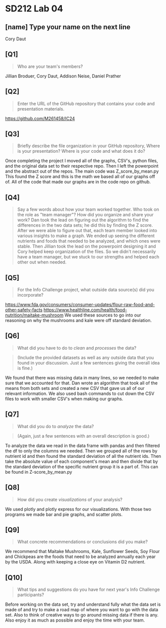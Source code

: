 # SD212 Lab 04

## [name] Type your name on the next line

Cory Daut


## [Q1]
> Who are your team's members?

Jillian Broduer, Cory Daut, Addison Neise, Daniel Prather


## [Q2]
> Enter the URL of the GitHub repository that contains your code and
> presentation materials.

https://github.com/M261458/IC24


## [Q3]
> Briefly describe the file organization in your GitHub repository,
> Where is your presentation? Where is your code and what does it do?


Once completing the project I moved all of the graphs, CSV's, python files, and the original data set to their respective repo. Then I left the powerpoint and the abstract out of the repos. The main code was Z_score_by_mean.py This found the Z score and this is the math we based all of our graphs off of. All of the code that made our graphs are in the code repo on github.


## [Q4]
> Say a few words about how your team worked together. Who took on the
> role as "team manager"? How did you organize and share your work?
Dan took the lead on figuring out the algorithm to find the differences in the two data sets; he did this by finding the Z score. After we were able to figure out that, each team member looked into various insights to make a graph. We ended up seeing the different nutrients and foods that needed to be analyzed, and which ones were stable. Then Jillian took the lead on the powerpoint designing it and Cory helped keep organization of the files. So we didn't necessarily have a team manager, but we stuck to our strengths and helped each other out when needed.


## [Q5]
> For the Info Challenge project,
> what outside data source(s) did you incorporate?

https://www.fda.gov/consumers/consumer-updates/flour-raw-food-and-other-safety-facts
https://www.healthline.com/health/food-nutrition/maitake-mushroom
We used these sources to go into our reasoning on why the mushrooms and kale were off standard deviation.


## [Q6]
> What did you have to do to *clean* and *processes* the data?

> (Include the provided datasets as well as any outside data that you
> found in your discussion. Just a few sentences giving the overall
> idea is fine.)

We found that there was missing data in many lines, so we needed to make sure that we accounted for that. Dan wrote an algorithm that took all of the means from both sets and created a new CSV that gave us all of our relevant information. We also used bash commands to cut down the CSV files to work with smaller CSV's when making our graphs.


## [Q7]
> What did you do to *analyze* the data?

> (Again, just a few sentences with an overall description is good.)

To analyze the data we read in the data frame with pandas and then filtered the df to only the columns we needed. Then we grouped all of the rows by nutrient id and then found the standard deviation of all the nutrient ids. Then take the absolute value of each component's mean and then divide that by the standard deviation of the specific nutrient group it is a part of. This can be found in Z-score_by_mean.py


## [Q8]
> How did you create *visualizations* of your analysis?

We used plotly and plotly express for our visualizations. With those two programs we made bar and pie graphs, and scatter plots.



## [Q9]
> What concrete recommendations or conclusions did you make?

We recommend that Maitake Mushrooms, Kale, Sunflower Seeds, Soy Flour and Chickpeas are the foods that need to be analyzed annually each year by the USDA. Along with keeping a close eye on Vitamin D2 nutrient.


## [Q10]
> What tips and suggestions do you have for next year's Info Challenge
> participants?

Before working on the data set, try and understand fully what the data set is made of and try to make a road map of where you want to go with the data set. Also to think of creative ways to go around missing data if there is any. Also enjoy it as much as possible and enjoy the time with your team.




